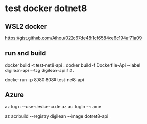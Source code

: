 # test docker dotnet8

## WSL2 docker

https://gist.github.com/Athou/022c67de48f1cf6584ce6c194af71a09

## run and build

docker build -t test-net8-api .
docker build -f Dockerfile-Api --label digilean-api --tag digilean-api:1.0 .

docker run -p 8080:8080 test-net8-api

## Azure

az login --use-device-code
az acr login --name

az acr build --registry digilean --image dotnet8-api .

